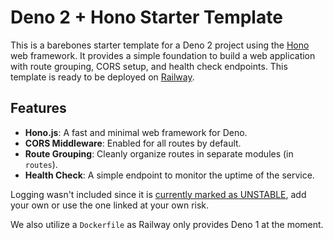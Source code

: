 # Deno 2 + Hono Starter Template

This is a barebones starter template for a Deno 2 project using the
[Hono](https://hono.dev/) web framework. It provides a simple foundation to
build a web application with route grouping, CORS setup, and health check
endpoints. This template is ready to be deployed on
[Railway](https://railway.app/).

## Features

- **Hono.js**: A fast and minimal web framework for Deno.
- **CORS Middleware**: Enabled for all routes by default.
- **Route Grouping**: Cleanly organize routes in separate modules (in `routes`).
- **Health Check**: A simple endpoint to monitor the uptime of the service.

Logging wasn't included since it is
[currently marked as UNSTABLE](https://jsr.io/@std/log), add your own or use the
one linked at your own risk.

We also utilize a `Dockerfile` as Railway only provides Deno 1 at the moment.
